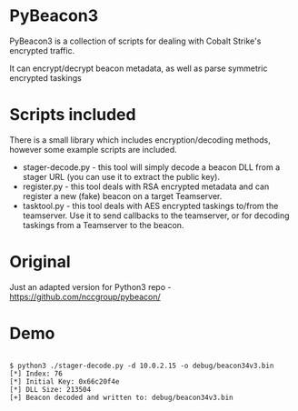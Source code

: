 # PyBeacon3

PyBeacon3 is a collection of scripts for dealing with Cobalt Strike's encrypted traffic.

It can encrypt/decrypt beacon metadata, as well as parse symmetric encrypted taskings

# Scripts included

There is a small library which includes encryption/decoding methods, however some example scripts are included.

* stager-decode.py - this tool will simply decode a beacon DLL from a stager URL (you can use it to extract the public key).
* register.py - this tool deals with RSA encrypted metadata and can register a new (fake) beacon on a target Teamserver.
* tasktool.py - this tool deals with AES encrypted taskings to/from the teamserver. Use it to send callbacks to the teamserver, or for decoding taskings from a Teamserver to the beacon.

# Original 

Just an adapted version for Python3 repo - https://github.com/nccgroup/pybeacon/

# Demo
<code>
$ python3 ./stager-decode.py -d 10.0.2.15 -o debug/beacon34v3.bin
[*] Index: 76
[*] Initial Key: 0x66c20f4e
[*] DLL Size: 213504
[+] Beacon decoded and written to: debug/beacon34v3.bin
</code>
